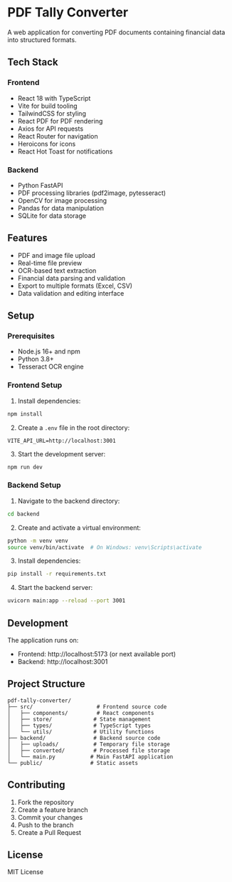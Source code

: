 # PDF Tally Converter

A web application for converting PDF documents containing financial data into structured formats.

## Tech Stack

### Frontend
- React 18 with TypeScript
- Vite for build tooling
- TailwindCSS for styling
- React PDF for PDF rendering
- Axios for API requests
- React Router for navigation
- Heroicons for icons
- React Hot Toast for notifications

### Backend
- Python FastAPI
- PDF processing libraries (pdf2image, pytesseract)
- OpenCV for image processing
- Pandas for data manipulation
- SQLite for data storage

## Features
- PDF and image file upload
- Real-time file preview
- OCR-based text extraction
- Financial data parsing and validation
- Export to multiple formats (Excel, CSV)
- Data validation and editing interface

## Setup

### Prerequisites
- Node.js 16+ and npm
- Python 3.8+
- Tesseract OCR engine

### Frontend Setup
1. Install dependencies:
```bash
npm install
```

2. Create a `.env` file in the root directory:
```
VITE_API_URL=http://localhost:3001
```

3. Start the development server:
```bash
npm run dev
```

### Backend Setup
1. Navigate to the backend directory:
```bash
cd backend
```

2. Create and activate a virtual environment:
```bash
python -m venv venv
source venv/bin/activate  # On Windows: venv\Scripts\activate
```

3. Install dependencies:
```bash
pip install -r requirements.txt
```

4. Start the backend server:
```bash
uvicorn main:app --reload --port 3001
```

## Development

The application runs on:
- Frontend: http://localhost:5173 (or next available port)
- Backend: http://localhost:3001

## Project Structure
```
pdf-tally-converter/
├── src/                    # Frontend source code
│   ├── components/         # React components
│   ├── store/             # State management
│   ├── types/             # TypeScript types
│   └── utils/             # Utility functions
├── backend/               # Backend source code
│   ├── uploads/           # Temporary file storage
│   ├── converted/         # Processed file storage
│   └── main.py           # Main FastAPI application
└── public/               # Static assets
```

## Contributing
1. Fork the repository
2. Create a feature branch
3. Commit your changes
4. Push to the branch
5. Create a Pull Request

## License
MIT License 